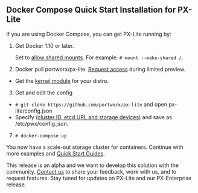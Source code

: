 
## Docker Compose Quick Start Installation for PX-Lite
If you are using Docker Compose, you can get PX-Lite running by:
 1. Get Docker 1.10 or later. 
 
     Set to [allow shared mounts](https://github.com/docker/docker/issues/19625). For example: `# mount --make-shared /`.
 2. Docker pull portworx/px-lite. [Request access](https://docs.google.com/a/portworx.com/forms/d/1iAhxyIvcDQW7tdrX6UkpjXd5KN9LnWA8UE25n70C-RQ/) during limited preview.

   * Get the [kernel module](https://github.com/portworx/px-lite/blob/master/README.md#kernel-module-for-distros-temporary-requirement) for your distro. 
 3. Get and edit the config
   * `# git clone https://github.com/portworx/px-lite` and open px-lite/config.json 
   * Specify [(cluster ID, etcd URL and storage devices)](https://github.com/portworx/px-lite/blob/master/install_run_ubuntu.md#step-4-edit-the-json-configuration) and save as /etc/pwx/config.json. 
7. `# docker-compose up`

You now have a scale-out storage cluster for containers. Continue with more examples and [Quick Start Guides](https://github.com/portworx/px-lite/blob/master/README.md#install-and-quick-start-guides). 

This release is an alpha and we want to develop this solution with the community. [Contact us](https://github.com/portworx/px-lite#contact-us) to share your feedback, work with us, and to request features. Stay tuned for updates on PX-Lite and our PX-Enterprise release. 

